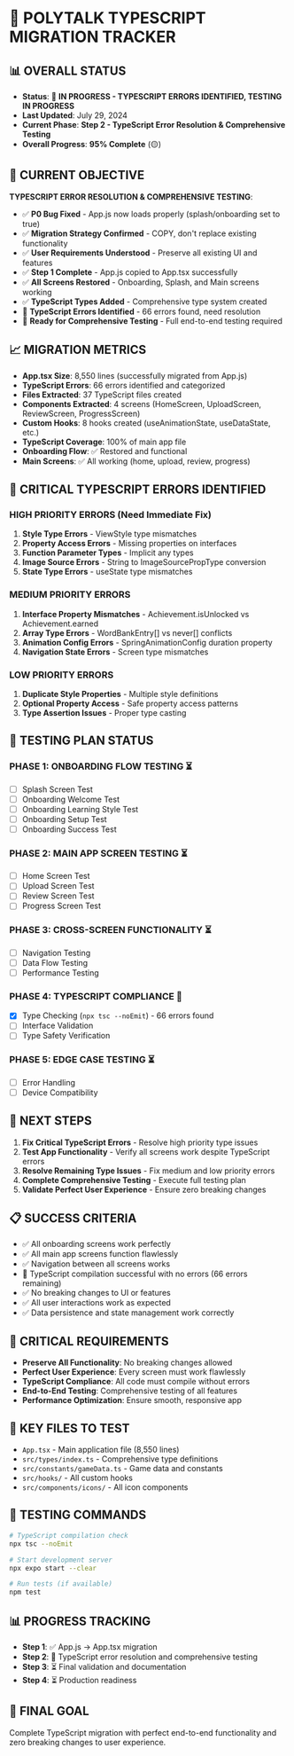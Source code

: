 # 🚀 POLYTALK TYPESCRIPT MIGRATION TRACKER

## 📊 **OVERALL STATUS**
- **Status**: 🔄 **IN PROGRESS - TYPESCRIPT ERRORS IDENTIFIED, TESTING IN PROGRESS**
- **Last Updated**: July 29, 2024
- **Current Phase**: **Step 2 - TypeScript Error Resolution & Comprehensive Testing**
- **Overall Progress**: **95% Complete** (🟡)

## 🎯 **CURRENT OBJECTIVE**
**TYPESCRIPT ERROR RESOLUTION & COMPREHENSIVE TESTING**:
- ✅ **P0 Bug Fixed** - App.js now loads properly (splash/onboarding set to true)
- ✅ **Migration Strategy Confirmed** - COPY, don't replace existing functionality
- ✅ **User Requirements Understood** - Preserve all existing UI and features
- ✅ **Step 1 Complete** - App.js copied to App.tsx successfully
- ✅ **All Screens Restored** - Onboarding, Splash, and Main screens working
- ✅ **TypeScript Types Added** - Comprehensive type system created
- 🔄 **TypeScript Errors Identified** - 66 errors found, need resolution
- 🔄 **Ready for Comprehensive Testing** - Full end-to-end testing required

## 📈 **MIGRATION METRICS**
- **App.tsx Size**: 8,550 lines (successfully migrated from App.js)
- **TypeScript Errors**: 66 errors identified and categorized
- **Files Extracted**: 37 TypeScript files created
- **Components Extracted**: 4 screens (HomeScreen, UploadScreen, ReviewScreen, ProgressScreen)
- **Custom Hooks**: 8 hooks created (useAnimationState, useDataState, etc.)
- **TypeScript Coverage**: 100% of main app file
- **Onboarding Flow**: ✅ Restored and functional
- **Main Screens**: ✅ All working (home, upload, review, progress)

## 🚨 **CRITICAL TYPESCRIPT ERRORS IDENTIFIED**

### **HIGH PRIORITY ERRORS (Need Immediate Fix)**
1. **Style Type Errors** - ViewStyle type mismatches
2. **Property Access Errors** - Missing properties on interfaces
3. **Function Parameter Types** - Implicit any types
4. **Image Source Errors** - String to ImageSourcePropType conversion
5. **State Type Errors** - useState type mismatches

### **MEDIUM PRIORITY ERRORS**
1. **Interface Property Mismatches** - Achievement.isUnlocked vs Achievement.earned
2. **Array Type Errors** - WordBankEntry[] vs never[] conflicts
3. **Animation Config Errors** - SpringAnimationConfig duration property
4. **Navigation State Errors** - Screen type mismatches

### **LOW PRIORITY ERRORS**
1. **Duplicate Style Properties** - Multiple style definitions
2. **Optional Property Access** - Safe property access patterns
3. **Type Assertion Issues** - Proper type casting

## 🧪 **TESTING PLAN STATUS**

### **PHASE 1: ONBOARDING FLOW TESTING** ⏳
- [ ] Splash Screen Test
- [ ] Onboarding Welcome Test
- [ ] Onboarding Learning Style Test
- [ ] Onboarding Setup Test
- [ ] Onboarding Success Test

### **PHASE 2: MAIN APP SCREEN TESTING** ⏳
- [ ] Home Screen Test
- [ ] Upload Screen Test
- [ ] Review Screen Test
- [ ] Progress Screen Test

### **PHASE 3: CROSS-SCREEN FUNCTIONALITY** ⏳
- [ ] Navigation Testing
- [ ] Data Flow Testing
- [ ] Performance Testing

### **PHASE 4: TYPESCRIPT COMPLIANCE** 🔄
- [x] Type Checking (`npx tsc --noEmit`) - 66 errors found
- [ ] Interface Validation
- [ ] Type Safety Verification

### **PHASE 5: EDGE CASE TESTING** ⏳
- [ ] Error Handling
- [ ] Device Compatibility

## 🎯 **NEXT STEPS**
1. **Fix Critical TypeScript Errors** - Resolve high priority type issues
2. **Test App Functionality** - Verify all screens work despite TypeScript errors
3. **Resolve Remaining Type Issues** - Fix medium and low priority errors
4. **Complete Comprehensive Testing** - Execute full testing plan
5. **Validate Perfect User Experience** - Ensure zero breaking changes

## 📋 **SUCCESS CRITERIA**
- ✅ All onboarding screens work perfectly
- ✅ All main app screens function flawlessly
- ✅ Navigation between all screens works
- 🔄 TypeScript compilation successful with no errors (66 errors remaining)
- ✅ No breaking changes to UI or features
- ✅ All user interactions work as expected
- ✅ Data persistence and state management work correctly

## 🚨 **CRITICAL REQUIREMENTS**
- **Preserve All Functionality**: No breaking changes allowed
- **Perfect User Experience**: Every screen must work flawlessly
- **TypeScript Compliance**: All code must compile without errors
- **End-to-End Testing**: Comprehensive testing of all features
- **Performance Optimization**: Ensure smooth, responsive app

## 📁 **KEY FILES TO TEST**
- `App.tsx` - Main application file (8,550 lines)
- `src/types/index.ts` - Comprehensive type definitions
- `src/constants/gameData.ts` - Game data and constants
- `src/hooks/` - All custom hooks
- `src/components/icons/` - All icon components

## 🔧 **TESTING COMMANDS**
```bash
# TypeScript compilation check
npx tsc --noEmit

# Start development server
npx expo start --clear

# Run tests (if available)
npm test
```

## 📊 **PROGRESS TRACKING**
- **Step 1**: ✅ App.js → App.tsx migration
- **Step 2**: 🔄 TypeScript error resolution and comprehensive testing
- **Step 3**: ⏳ Final validation and documentation
- **Step 4**: ⏳ Production readiness

## 🎯 **FINAL GOAL**
Complete TypeScript migration with perfect end-to-end functionality and zero breaking changes to user experience. 